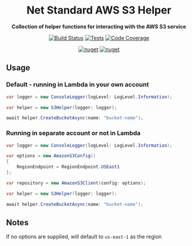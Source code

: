 <h1 align="center">Net Standard AWS S3 Helper</h1>

<div align="center">
    
<b>Collection of helper functions for interacting with the AWS S3 service</b>
    
[![Build Status](https://dev.azure.com/kbrashears5/github/_apis/build/status/kbrashears5.net-standard-aws-s3-helper?branchName=master)](https://dev.azure.com/kbrashears5/github/_build/latest?definitionId=6&branchName=master)
[![Tests](https://img.shields.io/azure-devops/tests/kbrashears5/github/6)](https://img.shields.io/azure-devops/tests/kbrashears5/github/6)
[![Code Coverage](https://img.shields.io/azure-devops/coverage/kbrashears5/github/6)](https://img.shields.io/azure-devops/coverage/kbrashears5/github/6)

[![nuget](https://img.shields.io/nuget/v/NetStandardAWSS3Helper.svg)](https://www.nuget.org/packages/NetStandardAWSS3Helper/)
[![nuget](https://img.shields.io/nuget/dt/NetStandardAWSS3Helper)](https://img.shields.io/nuget/dt/NetStandardAWSS3Helper)
</div>

## Usage

### Default - running in Lambda in your own account

```c#
var logger = new ConsoleLogger(logLevel: LogLevel.Information);

var helper = new S3Helper(logger: logger);

await helper.CreateBucketAsync(name: "bucket-name");
```

### Running in separate account or not in Lambda

```c#
var logger = new ConsoleLogger(logLevel: LogLevel.Information);

var options = new AmazonS3Config()
{
    RegionEndpoint = RegionEndpoint.USEast1
};

var repository = new AmazonS3Client(config: options);

var helper = new S3Helper(logger: logger);

await helper.CreateBucketAsync(name: "bucket-name");
```

## Notes

If no options are supplied, will default to `us-east-1` as the region
